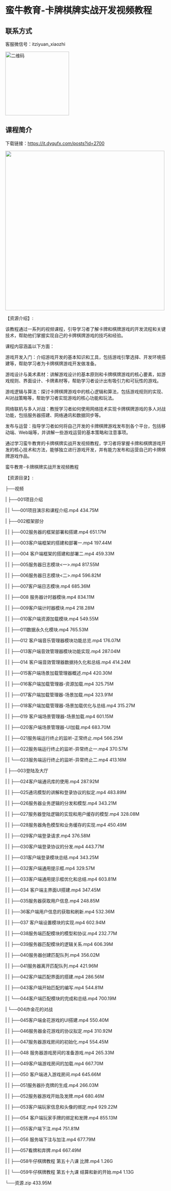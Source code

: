 # 蛮牛教育-卡牌棋牌实战开发视频教程

## 联系方式

客服微信号：itziyuan_xiaozhi

<img src="https://ziyuanyun.oss-cn-guangzhou.aliyuncs.com/common/20240614073449/666b82192834a.jpg" width="200" height="200" alt="二维码">

## 课程简介

下载链接：https://it.dyqufx.com/posts?id=2700

<img src="https://ziyuanyun.oss-cn-guangzhou.aliyuncs.com/yun/20240515184228/66449194db7cf.jpg" width="500" alt="">

  【资源介绍】:

 该教程通过一系列的视频课程，引导学习者了解卡牌和棋牌游戏的开发流程和关键技术，帮助他们掌握实现自己的卡牌棋牌游戏的技巧和经验。

 课程内容涵盖以下方面：

 游戏开发入门：介绍游戏开发的基本知识和工具，包括游戏引擎选择、开发环境搭建等，帮助学习者为卡牌棋牌游戏开发做准备。

 游戏设计与美术素材：讲解游戏设计的基本原则和卡牌棋牌游戏的核心要素，如游戏规则、界面设计、卡牌素材等，帮助学习者设计出有吸引力和可玩性的游戏。

 游戏逻辑与算法：探讨卡牌棋牌游戏中的核心逻辑和算法，包括游戏规则的实现、AI对战策略等，帮助学习者实现游戏的核心功能和玩法。

 网络联机与多人对战：教授学习者如何使用网络技术实现卡牌棋牌游戏的多人对战功能，包括服务器搭建、网络通讯和数据同步等。

 发布与运营：指导学习者如何将自己开发的卡牌棋牌游戏发布到各个平台，包括移动端、Web端等，并讲解一些游戏运营的基本策略和注意事项。

 通过学习蛮牛教育的卡牌棋牌实战开发视频教程，学习者将掌握卡牌和棋牌游戏开发的核心技术和方法，能够独立进行游戏开发，并有能力发布和运营自己的卡牌棋牌游戏作品。

 蛮牛教育-卡牌棋牌实战开发视频教程



 【资源目录】:

 ├──视频

 | ├──001项目介绍

 | | └──001项目演示和课程介绍.mp4 434.75M

 | ├──002框架部分

 | | ├──002服务器的框架部署和搭建.mp4 651.17M

 | | ├──003客户端框架的搭建和部署一.mp4 197.44M

 | | ├──004 客户端框架的搭建和部署二.mp4 459.33M

 | | ├──005服务器日志模块&lt;一&gt;.mp4 817.55M

 | | ├──006服务器日志模块&lt;二&gt;.mp4 596.82M

 | | ├──007客户端日志模块.mp4 685.36M

 | | ├──008 服务器计时器模块.mp4 834.11M

 | | ├──009客户端计时器模块.mp4 218.28M

 | | ├──010客户端资源加载模块.mp4 549.55M

 | | ├──011数据永久化模块.mp4 765.53M

 | | ├──012 客户端音乐管理器模块功能总览.mp4 176.07M

 | | ├──013客户端音效管理器模块功能实现.mp4 287.04M

 | | ├──014 客户端音效管理器数据持久化和总结.mp4 414.24M

 | | ├──015客户端场景加载管理器概述.mp4 420.30M

 | | ├──016客户端加载管理器-资源加载.mp4 325.75M

 | | ├──017客户端加载管理器-场景加载.mp4 323.91M

 | | ├──018客户端加载管理器-场景加载优化与总结.mp4 315.27M

 | | ├──019 客户端场景管理器-场景加载.mp4 601.15M

 | | ├──020客户端场景管理器-UI加载.mp4 683.70M

 | | ├──021服务端运行终止的监听-正常终止.mp4 566.25M

 | | ├──022服务端运行终止的监听-异常终止一.mp4 370.57M

 | | └──023服务端运行终止的监听-异常终止二.mp4 413.16M

 | ├──003登陆及大厅

 | | ├──024客户端通讯库的使用.mp4 287.92M

 | | ├──025通讯模型的讲解和登录协议的拟定.mp4 483.89M

 | | ├──026服务器业务逻辑的分发和模型.mp4 343.21M

 | | ├──027服务器登陆逻辑的实现和用户缓存的模型.mp4 328.08M

 | | ├──028服务器角色模型和业务缓存的实现.mp4 450.49M

 | | ├──029客户端登录请求.mp4 376.58M

 | | ├──030客户端登录协议的分发.mp4 443.77M

 | | ├──031客户端登录模块总结.mp4 343.25M

 | | ├──032客户端通用提示框.mp4 329.57M

 | | ├──033客户端通用提示框优化和总结.mp4 603.81M

 | | ├──034 客户端主界面UI搭建.mp4 347.45M

 | | ├──035服务器获取用户信息.mp4 248.85M

 | | ├──36客户端用户信息的获取和刷新.mp4 532.36M

 | | ├──037 客户端设置模块的实现.mp4 602.94M

 | | ├──038服务端匹配模块的模型和协议.mp4 232.77M

 | | ├──039服务器匹配模块的逻辑关系.mp4 606.39M

 | | ├──040服务器创建匹配队列.mp4 356.02M

 | | ├──041服务器离开匹配队列.mp4 421.96M

 | | ├──042客户端匹配界面的搭建.mp4 286.56M

 | | ├──043客户端开始匹配的编写.mp4 544.81M

 | | └──044客户端匹配模块的完成和总结.mp4 700.19M

 | └──004炸金花的对战

 | | ├──045客户端金花游戏的UI搭建.mp4 550.40M

 | | ├──046服务器金花游戏的协议拟定.mp4 310.92M

 | | ├──047服务器游戏房间的初始化.mp4 554.45M

 | | ├──048 服务器游戏房间的准备游戏.mp4 265.33M

 | | ├──049客户端游戏房间的加载.mp4 667.70M

 | | ├──050 客户端进入游戏房间.mp4 645.66M

 | | ├──051服务器扑克牌的生成.mp4 266.03M

 | | ├──052服务器游戏开始及发牌.mp4 680.46M

 | | ├──053客户端玩家信息和头像的绑定.mp4 929.22M

 | | ├──054 客户端玩家手牌的绑定和发牌.mp4 855.13M

 | | ├──055客户端下注.mp4 751.81M

 | | ├──056 服务端下注与加注.mp4 677.79M

 | | ├──057看牌和弃牌.mp4 667.49M

 | | ├──058牛仔棋牌教程 第五十八课 比牌.mp4 1.26G

 | | └──059牛仔棋牌教程 第五十九课 结算和新的开始.mp4 1.13G

 └──资源.zip 433.95M

  